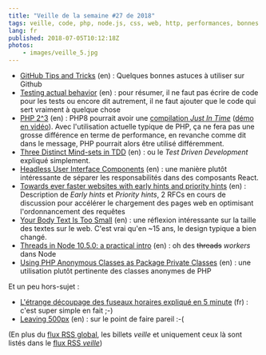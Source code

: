 ```yaml
---
title: "Veille de la semaine #27 de 2018"
tags: veille, code, php, node.js, css, web, http, performances, bonnes pratiques, react, tdd, unit test, github
lang: fr
published: 2018-07-05T10:12:18Z
photos:
    - images/veille_5.jpg
---
```

* [GitHub Tips and Tricks](https://laravel-news.com/github-tips-tricks) (en)&nbsp;: Quelques bonnes astuces à utiliser sur Github
* [Testing actual behavior](https://matthiasnoback.nl/2018/06/testing-actual-behavior/) (en)&nbsp;: pour résumer, il ne faut pas écrire de code pour les tests ou encore dit autrement, il ne faut ajouter que le code qui sert vraiment à quelque chose
* [PHP 2^3](https://externals.io/message/102415) (en)&nbsp;: PHP8 pourrait avoir une [compilation *Just In Time*](https://en.wikipedia.org/wiki/Just-in-time_compilation) ([démo en vidéo](https://www.youtube.com/watch?v=dWH65pmnsrI)). Avec l'utilisation actuelle typique de PHP, ça ne fera pas une grosse différence en terme de performance, en revanche comme dit dans le message, PHP pourrait alors être utilisé différemment.
* [Three Distinct Mind-sets in TDD](http://www.davefarley.net/?p=260) (en)&nbsp;: ou le *Test Driven Development* expliqué simplement.
* [Headless User Interface Components](https://www.merrickchristensen.com/articles/headless-user-interface-components/) (en)&nbsp;: une manière plutôt intéressante de séparer les responsabilités dans des composants React.
* [Towards ever faster websites with early hints and priority hints](https://www.fastly.com/blog/towards-ever-faster-websites-early-hints-and-priority-hints) (en)&nbsp;: Description de *Early hints* et *Priority hints*, 2 RFCs en cours de discussion pour accélérer le chargement des pages web en optimisant l'ordonnancement des requêtes
* [Your Body Text Is Too Small](https://blog.marvelapp.com/body-text-small/) (en)&nbsp;: une réflexion intéressante sur la taille des textes sur le web. C'est vrai qu'en ~15 ans, le design typique a bien changé.
* [Threads in Node 10.5.0: a practical intro](https://medium.com/dailyjs/threads-in-node-10-5-0-a-practical-intro-3b85a0a3c953) (en)&nbsp;: oh des ~~threads~~ *workers* dans Node
* [Using PHP Anonymous Classes as Package Private Classes](https://markbakeruk.net/2018/06/25/using-php-anonymous-classes-as-package-private-classes/) (en)&nbsp;: une utilisation plutôt pertinente des classes anonymes de PHP

Et un peu hors-sujet&nbsp;:

* [L'étrange découpage des fuseaux horaires expliqué en 5 minute](https://www.youtube.com/watch?v=E453eCOwR6o) (fr)&nbsp;: c'est super simple en fait ;-)
* [Leaving 500px](https://nicolas-hoizey.com/2018/07/leaving-500px.html) (en)&nbsp;: sur le point de faire pareil :-(

(En plus du [flux RSS global](/rss.xml), les billets *veille*
et uniquement ceux là sont listés dans le [flux RSS *veille*](/rss/veille.xml))
